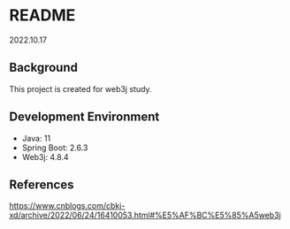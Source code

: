 # README

2022.10.17

## Background
This project is created for web3j study. 

## Development Environment
- Java: 11
- Spring Boot: 2.6.3
- Web3j: 4.8.4

## References
https://www.cnblogs.com/cbkj-xd/archive/2022/06/24/16410053.html#%E5%AF%BC%E5%85%A5web3j
